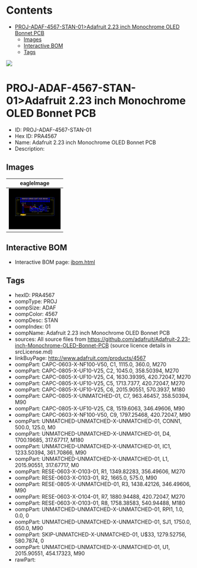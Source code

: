 



Contents
========

* [PROJ-ADAF-4567-STAN-01>Adafruit 2.23 inch Monochrome OLED Bonnet PCB](#proj-adaf-4567-stan-01adafruit-223-inch-monochrome-oled-bonnet-pcb)
	* [Images](#images)
	* [Interactive BOM](#interactive-bom)
	* [Tags](#tags)
  
![][im]
# PROJ-ADAF-4567-STAN-01>Adafruit 2.23 inch Monochrome OLED Bonnet PCB

- ID: PROJ-ADAF-4567-STAN-01
- Hex ID: PRA4567
- Name: Adafruit 2.23 inch Monochrome OLED Bonnet PCB
- Description: 

## Images
  
  

|eagleImage|
| :---: |
|[![eagleImage](eagleImage_140.png)](eagleImage_600.png)|

## Interactive BOM

- Interactive BOM page: [ibom.html](kicad/bom/ibom.html)

## Tags

- hexID: PRA4567
- oompType: PROJ
- oompSize: ADAF
- oompColor: 4567
- oompDesc: STAN
- oompIndex: 01
- oompName: Adafruit 2.23 inch Monochrome OLED Bonnet PCB
- sources: All source files from https://github.com/adafruit/Adafruit-2.23-inch-Monochrome-OLED-Bonnet-PCB (source licence details in srcLicense.md)
- linkBuyPage: http://www.adafruit.com/products/4567
- oompPart: CAPC-0603-X-NF100-V50, C1, 1115.0, 360.0, M270
- oompPart: CAPC-0805-X-UF10-V25, C2, 1045.0, 358.50394, M270
- oompPart: CAPC-0805-X-UF10-V25, C4, 1630.39395, 420.72047, M270
- oompPart: CAPC-0805-X-UF10-V25, C5, 1713.7377, 420.72047, M270
- oompPart: CAPC-0805-X-UF10-V25, C6, 2015.90551, 570.3937, M180
- oompPart: CAPC-0805-X-UNMATCHED-01, C7, 963.46457, 358.50394, M90
- oompPart: CAPC-0805-X-UF10-V25, C8, 1519.6063, 346.49606, M90
- oompPart: CAPC-0603-X-NF100-V50, C9, 1797.25468, 420.72047, M90
- oompPart: UNMATCHED-UNMATCHED-X-UNMATCHED-01, CONN1, 500.0, 125.0, M0
- oompPart: UNMATCHED-UNMATCHED-X-UNMATCHED-01, D4, 1700.19685, 317.67717, M180
- oompPart: UNMATCHED-UNMATCHED-X-UNMATCHED-01, IC1, 1233.50394, 361.70866, M90
- oompPart: UNMATCHED-UNMATCHED-X-UNMATCHED-01, L1, 2015.90551, 317.67717, M0
- oompPart: RESE-0603-X-O103-01, R1, 1349.82283, 356.49606, M270
- oompPart: RESE-0603-X-O103-01, R2, 1665.0, 575.0, M90
- oompPart: RESE-0805-X-UNMATCHED-01, R3, 1438.42126, 346.49606, M90
- oompPart: RESE-0603-X-O104-01, R7, 1880.94488, 420.72047, M270
- oompPart: RESE-0603-X-O103-01, R8, 1758.38583, 540.94488, M180
- oompPart: UNMATCHED-UNMATCHED-X-UNMATCHED-01, RPI1, 1.0, 0.0, 0
- oompPart: UNMATCHED-UNMATCHED-X-UNMATCHED-01, SJ1, 1750.0, 650.0, M90
- oompPart: SKIP-UNMATCHED-X-UNMATCHED-01, U$33, 1279.52756, 580.7874, 0
- oompPart: UNMATCHED-UNMATCHED-X-UNMATCHED-01, U1, 2015.90551, 454.17323, M90
- rawPart: 



[im]: eagleImage_450.png
